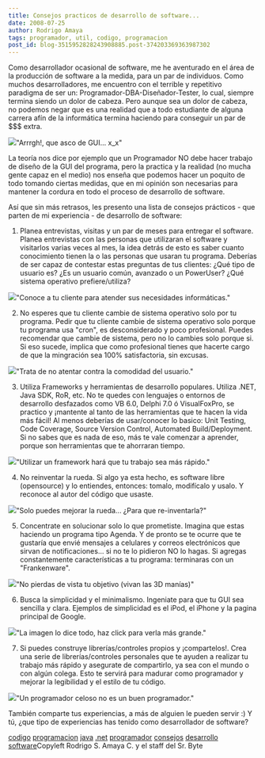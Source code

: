 ```yaml
---
title: Consejos practicos de desarrollo de software...
date: 2008-07-25
author: Rodrigo Amaya
tags: programador, util, codigo, programacion
post_id: blog-3515952828243908885.post-374203369363987302
---
```


Como desarrollador ocasional de software, me he aventurado en el área de la
      producción de software a la medida, para un par de individuos. Como muchos desarrolladores, me
      encuentro con el terrible y repetitivo paradigma de ser un: Programador-DBA-Diseñador-Tester,
      lo cual, siempre termina siendo un dolor de cabeza.
Pero aunque sea un dolor de
      cabeza, no podemos negar que es una realidad que a todo estudiante de alguna carrera afín de
      la informática termina haciendo para conseguir un par de $$$ extra.

[![](http://bp3.blogger.com/_ayvorITawE4/SIqZ2Ow7KEI/AAAAAAAAA78/8C8xjBlcxaw/s400/hidden.png)](http://bp3.blogger.com/_ayvorITawE4/SIqZ2Ow7KEI/AAAAAAAAA78/8C8xjBlcxaw/s1600-h/hidden.png)"Arrrgh!, que asco de GUI...
      x_x"

La teoría nos dice por ejemplo que un
      Programador NO debe hacer trabajo de diseño de la GUI del programa, pero la practica y la
      realidad (no mucha gente capaz en el medio) nos enseña que podemos hacer un poquito de todo
      tomando ciertas medidas, que en mi opinión son necesarias para mantener la cordura en todo el
      proceso de desarrollo de software.

Así que sin más retrasos, les
      presento una lista de consejos prácticos - que parten de mi experiencia - de desarrollo de
      software:

1. Planea entrevistas,
      visitas y un par de meses para entregar el software.
Planea
      entrevistas con las personas que utilizaran el software y visitarlos varias veces al mes, la
      idea detrás de esto es saber cuanto conocimiento tienen la o las personas que usaran tu
      programa. Deberías de ser capaz de contestar estas preguntas de tus clientes: ¿Qué tipo de
      usuario es? ¿Es un usuario común, avanzado o un PowerUser? ¿Qué sistema operativo
      prefiere/utiliza?

[![](http://bp1.blogger.com/_ayvorITawE4/SIqYKQ9kScI/AAAAAAAAA7M/Wn9saslUCnY/s400/prospectiveboss1kopie.jpg)](http://bp1.blogger.com/_ayvorITawE4/SIqYKQ9kScI/AAAAAAAAA7M/Wn9saslUCnY/s1600-h/prospectiveboss1kopie.jpg)"Conoce a tu cliente para
      atender sus necesidades informáticas."

2. No esperes que tu cliente cambie de sistema
      operativo solo por tu programa.
Pedir que tu cliente cambie de sistema
      operativo solo porque tu programa usa "cron", es desconsiderado y poco profesional. Puedes
      recomendar que cambie de sistema, pero no lo cambies solo porque si. Si eso sucede, implica
      que como profesional tienes que hacerte cargo de que la mingración sea 100% satisfactoria,
      sin excusas.

[![](http://bp2.blogger.com/_ayvorITawE4/SIqYLOvaaII/AAAAAAAAA7k/RSdfX37bokU/s400/hypnoGuy.jpg)](http://bp2.blogger.com/_ayvorITawE4/SIqYLOvaaII/AAAAAAAAA7k/RSdfX37bokU/s1600-h/hypnoGuy.jpg)"Trata de no atentar contra
      la comodidad del usuario."

3. Utiliza Frameworks y herramientas de desarrollo
      populares.
Utiliza .NET, Java SDK, RoR, etc. No te quedes con
      lenguajes o entornos de desarrollo desfazados como VB 6.0, Delphi 7.0 ó VisualFoxPro, se
      practico y ¡mantente al tanto de las herramientas que te hacen la vida más fácil!
Al menos deberías de usar/conocer lo basico: Unit Testing, Code Coverage, Source Version
      Control, Automated Build/Deployment. Si no sabes que es nada de eso, más te vale comenzar a
      aprender, porque son herramientas que te ahorraran tiempo.

[![](http://bp0.blogger.com/_ayvorITawE4/SIqYK-_9z7I/AAAAAAAAA7c/X0EBkG1PvSI/s400/800px-Framework_complexity_of_the_Pater_Noster_lighthouse.jpg)](http://bp0.blogger.com/_ayvorITawE4/SIqYK-_9z7I/AAAAAAAAA7c/X0EBkG1PvSI/s1600-h/800px-Framework_complexity_of_the_Pater_Noster_lighthouse.jpg)"Utilizar un framework hará
      que tu trabajo sea más rápido."

4. No reinventar la rueda.
Si algo ya
      esta hecho, es software libre (opensource) y lo entiendes, entonces: tomalo, modifícalo y
      usalo. Y reconoce al autor del código que usaste.

[![](http://bp3.blogger.com/_ayvorITawE4/SIqZ165cqGI/AAAAAAAAA70/2iuHJXCglF8/s400/wheel3.jpg)](http://bp3.blogger.com/_ayvorITawE4/SIqZ165cqGI/AAAAAAAAA70/2iuHJXCglF8/s1600-h/wheel3.jpg)"Solo puedes mejorar la
      rueda... ¿Para que re-inventarla?"

5. Concentrate en solucionar solo lo que
      prometiste.
Imagina que estas haciendo un programa tipo Agenda. Y de
      pronto se te ocurre que te gustaría que envié mensajes a celulares y correos electrónicos que
      sirvan de notificaciones... si no te lo pidieron NO lo hagas. Si agregas constantemente
      características a tu programa: terminaras con un "Frankenware".

[![](http://bp0.blogger.com/_ayvorITawE4/SIqZ1_nZeyI/AAAAAAAAA7s/v2DmlP-v-6A/s400/candy.jpg)](http://bp0.blogger.com/_ayvorITawE4/SIqZ1_nZeyI/AAAAAAAAA7s/v2DmlP-v-6A/s1600-h/candy.jpg)"No pierdas de vista tu
      objetivo (vivan las 3D manías)"

6. Busca la simplicidad y el minimalismo.
Ingeniate para que tu GUI sea sencilla y clara. Ejemplos de simplicidad es el iPod, el
      iPhone y la pagina principal de Google.

[![](http://bp3.blogger.com/_ayvorITawE4/SIqYKqxp5ZI/AAAAAAAAA7U/HHY62yvX2Hk/s400/yourproduct.jpg)](http://bp3.blogger.com/_ayvorITawE4/SIqYKqxp5ZI/AAAAAAAAA7U/HHY62yvX2Hk/s1600-h/yourproduct.jpg)"La imagen lo dice todo, haz
      click para verla más grande."

7.
      Si puedes construye librerías/controles propios y ¡compartelos!.
Crea una serie de
      librerías/controles personales que te ayuden a realizar tu trabajo más rápido y asegurate de
      compartirlo, ya sea con el mundo o con algún colega.
Esto te servirá para madurar
      como programador y mejorar la legibilidad y el estilo de tu código.

[![](http://bp1.blogger.com/_ayvorITawE4/SIqZ2IGlk6I/AAAAAAAAA8E/533pNeWrxs4/s400/security-padlock.jpg)](http://bp1.blogger.com/_ayvorITawE4/SIqZ2IGlk6I/AAAAAAAAA8E/533pNeWrxs4/s1600-h/security-padlock.jpg)"Un programador celoso no es
      un buen programador."

También comparte tus
      experiencias, a más de alguien le pueden servir :)
Y tú, ¿que tipo de experiencias
      has tenido como desarrollador de software?

[codigo](http://www.blogalaxia.com/tags/codigo) [programacion](http://www.blogalaxia.com/tags/programacion) [java](http://www.blogalaxia.com/tags/java) [.net](http://www.blogalaxia.com/tags/.net) [programador](http://www.blogalaxia.com/tags/programador) [consejos](http://www.blogalaxia.com/tags/consejos) [desarrollo](http://www.blogalaxia.com/tags/desarrollo) [software](http://www.blogalaxia.com/tags/software)Copyleft Rodrigo S. Amaya C. y el staff del Sr.
      Byte
